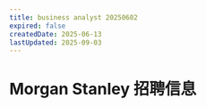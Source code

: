 ```yaml
---
title: business analyst 20250602
expired: false
createdDate: 2025-06-13
lastUpdated: 2025-09-03
---
```


# Morgan Stanley 招聘信息

<JobPostingTable job-posting-json-path="morgan-stanley/data/business-analyst-20250602.json"/>
